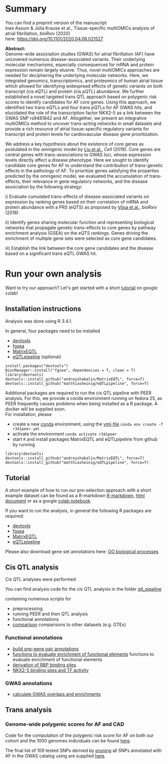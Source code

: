 # Summary

You can find a preprint version of the manuscript  
Ines Assum & Julia Krause et al., Tissue-specific multiOMICs analysis of atrial fibrillation, *bioRxiv* (2020)  
here:
https://doi.org/10.1101/2020.04.06.021527

**Abstract:**  
Genome-wide association studies (GWAS) for atrial fibrillation (AF) have uncovered numerous disease-associated variants. Their underlying molecular mechanisms, especially consequences for mRNA and protein expression remain largely elusive. Thus, novel multiOMICs approaches are needed for deciphering the underlying molecular networks. Here, we integrated genomics, transcriptomics, and proteomics of human atrial tissue which allowed for identifying widespread effects of genetic variants on both transcript (cis eQTL) and protein (cis pQTL) abundance. We further established a novel targeted trans QTL approach based on polygenic risk scores to identify candidates for AF core genes. Using this approach, we identified two trans eQTLs and four trans pQTLs for AF GWAS hits, and elucidated the role of the transcription factor NKX2-5 as a link between the GWAS SNP rs9481842 and AF. Altogether, we present an integrative multiOMICs method to uncover trans-acting networks in small datasets and provide a rich resource of atrial tissue-specific regulatory variants for transcript and protein levels for cardiovascular disease gene prioritization.



We address a key hypothesis about the existence of core genes as postulated in the omnigenic model by [Liu et al.](https://doi.org/10.1016/j.cell.2019.04.014), *Cell* (2019). Core genes are central genes with trans-associations to GWAS loci, whose expression levels directly affect a disease phenotype. Here we sought to identify candidate core genes for AF to understand the contribution of trans-genetic effects in the pathology of AF. To prioritize genes satisfying the properties predicted by the omnigenic model, we evaluated the accumulation of trans-effects, their relevance in gene regulatory networks, and the disease association by the following strategy:


i) Evaluate cumulated trans-effects of disease-associated variants on expression by ranking genes based on their correlation of mRNA and protein abundance with a PRS (eQTS) as proposed by [Võsa et al.](https://doi.org/10.1101/447367), *bioRxiv* (2018)

ii) Identify genes sharing molecular function and representing biological networks that propagate genetic trans-effects to core genes by pathway enrichment analysis (GSEA) on the eQTS rankings. Genes driving the enrichment of multiple gene sets were selected as core gene candidates.

iii) Establish the link between the core gene candidates and the disease based on a significant trans eQTL GWAS hit.



# Run your own analysis

Want to try our approach? Let's get started with a short [tutorial](https://colab.research.google.com/drive/1ZSQF1Lh86tVgIlfrK10EB3VUlNDoG9fs?usp=sharing) on google colab!

## Installation instructions
Analysis was done using R 3.4.1.

In general, four packages need to be installed
* [devtools](https://cran.r-project.org/web/packages/devtools/index.html)
* [fgsea](https://bioconductor.org/packages/release/bioc/html/fgsea.html)
* [MatrixEQTL](https://github.com/andreyshabalin/MatrixEQTL)
* [eQTLpipeline](https://github.com/matthiasheinig/eQTLpipeline) (optional)

```
install.packages("devtools")
BiocManager::install("fgsea", dependencies = T, clean = T)
library(devtools)
devtools::install_github("andreyshabalin/MatrixEQTL", force=T)
devtools::install_github("matthiasheinig/eQTLpipeline", force=T)
```

Additional packages are required to run the cis QTL pipeline with PEER analysis. For this, we provide a conda environment running on fedora 25, as PEER frequently causes problems when being installed as a R package. A docker will be supplied soon.   
For installation, please
* create a new [conda]() environment, using the [yml-file](https://raw.githubusercontent.com/heiniglab/symatrial/master/envs/r341peer.yml) `conda env create -f r341peer.yml`
* activate the environment `conda activate r341peer`
* start `R` and install packages MatrixEQTL and eQTLpipeline from github by running
```
library(devtools)
devtools::install_github("andreyshabalin/MatrixEQTL", force=T)
devtools::install_github("matthiasheinig/eQTLpipeline", force=T)
```



## Tutorial

A short example of how to run our pre-selection approach with a short example dataset can be found as a R-markdown [R-markdown](https://github.com/heiniglab/symatrial/blob/master/example_data/PRSenrichQTL_tutorial.Rmd), [html document](https://github.com/heiniglab/symatrial/blob/master/example_data/PRSenrichQTL_tutorial.html) or as a google [colab notebook](https://colab.research.google.com/drive/1ZSQF1Lh86tVgIlfrK10EB3VUlNDoG9fs?usp=sharing).

If you want to run the analysis, in general the following R packages are required:
* [devtools](https://cran.r-project.org/web/packages/devtools/index.html)
* [fgsea](https://bioconductor.org/packages/release/bioc/html/fgsea.html)
* [MatrixEQTL](https://github.com/andreyshabalin/MatrixEQTL)
* [eQTLpipeline](https://github.com/matthiasheinig/eQTLpipeline)

Please also download gene set annotations here:
[GO biological processes](https://www.gsea-msigdb.org/gsea/msigdb/download_file.jsp?filePath=/msigdb/release/7.1/c5.bp.v7.1.symbols.gmt)


## Cis QTL analysis

Cis QTL analyses were performed 

You can find analysis code for the cis QTL analysis in the folder
[qtl_pipeline](https://github.com/heiniglab/symatrial/blob/master/scripts/qtl_pipeline)

containing numerous scripts for
* preprocessing
* running PEER and then QTL analysis
* functional annotations
* [comparison](https://github.com/heiniglab/symatrial/blob/master/scripts/qtl_pipeline/analysis/comparison/) comparisons to other datasets (e.g. GTEx)

### Functional annotations
* [build snp-gene pair annotations](https://github.com/heiniglab/symatrial/blob/master/scripts/qtl_pipeline/functional_analysis/)
* [functions to evaluate enrichment of functional elements](https://github.com/heiniglab/symatrial/blob/master/scripts/qtl_pipeline/functional_analysis/enrichment_analysis/) functions to evaluate enrichment of functional elements
* [derivation of RBP binding sites](https://github.com/heiniglab/symatrial/blob/master/scripts/qtl_pipeline/functional_analysis/eclip_preprocessing.R)
* [NKX2-5 binding sites and TF activity](https://github.com/heiniglab/symatrial/blob/master/scripts/qtl_pipeline/analysis/TF_activity.Rmd)

### GWAS annotations
* [calculate GWAS overlaps and enrichments](https://github.com/heiniglab/symatrial/blob/master/scripts/qtl_pipeline/analysis/gwas_imputed/script.R)


## Trans analysis

### Genome-wide polygenic scores for AF and CAD

Code for the computation of the polygenic risk score for AF on both our cohort and the 1000 genomes individuals can be found  [here](https://github.com/heiniglab/symatrial/blob/master/scripts/PRS_trans_analyses/polygenic_risk_scores.R).

The final list of 109 tested SNPs derived by [pruning](https://github.com/heiniglab/symatrial/blob/master/scripts/qtl_pipeline/analysis/gwas_imputed/AF_snp_pruning.R) all SNPs annotated with AF in the GWAS catalog using are supplied [here](https://github.com/heiniglab/symatrial/blob/master/example_data/AF_SNPs_pruned_hg19.txt).
